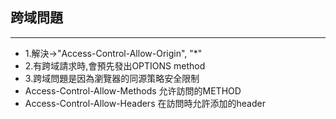 ## 跨域問題
------------
  * 1.解決->"Access-Control-Allow-Origin", "*"
  * 2.有跨域請求時,會預先發出OPTIONS method
  * 3.跨域問題是因為瀏覽器的同源策略安全限制
  * Access-Control-Allow-Methods 允许訪問的METHOD
  * Access-Control-Allow-Headers 在訪問時允許添加的header
